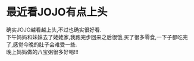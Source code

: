 # 最近看JOJO有点上头

确实JOJO越看越上头,不过也确实很好看.  
下午妈妈和妹妹去了姥姥家,我跑完步回来之后很饿,买了很多零食,一下子都吃完了,感觉今晚的肚子会难受一些.  
晚上妈妈做的八宝粥很多好喝!!!
